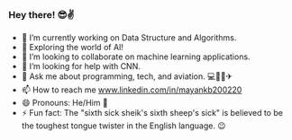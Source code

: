 ### Hey there! 😎✌

- 🔭 I’m currently working on Data Structure and Algorithms.
- 🌱 Exploring the world of AI! 
- 👯 I’m looking to collaborate on machine learning applications.
- 🤔 I’m looking for help with CNN.
- 💬 Ask me about programming, tech, and aviation. 💻👨‍✈️✈
- 📫 How to reach me www.linkedin.com/in/mayankb200220
- 😄 Pronouns: He/Him 👦
- ⚡ Fun fact: The "sixth sick sheik's sixth sheep's sick" is believed to be the toughest tongue twister in the English language. 😉
